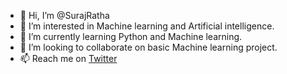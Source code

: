 - 👋 Hi, I’m @SurajRatha
- 👀 I’m interested in Machine learning and Artificial intelligence.
- 🌱 I’m currently learning Python and Machine learning.
- 💞️ I’m looking to collaborate on basic Machine learning project.
- 📫 Reach me on [Twitter]( twitter.com/suraj_rath1 )
               


<!---
SurajRatha/SurajRatha is a ✨ special ✨ repository because its `README.md` (this file) appears on your GitHub profile.
You can click the Preview link to take a look at your changes.
--->
